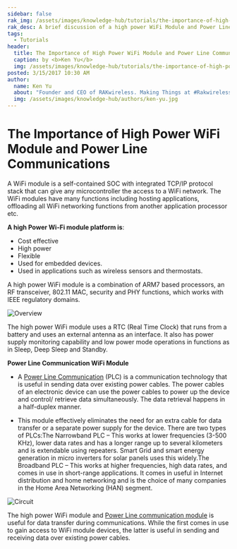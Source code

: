 ```yaml
---
sidebar: false
rak_img: /assets/images/knowledge-hub/tutorials/the-importance-of-high-power-wifi-module-and-power-line-communications/overview.png
rak_desc: A brief discussion of a high power WiFi Module and Power Line Communications (PLC).
tags:
  - Tutorials
header:
  title: The Importance of High Power WiFi Module and Power Line Communications
  caption: by <b>Ken Yu</b>
  img: /assets/images/knowledge-hub/tutorials/the-importance-of-high-power-wifi-module-and-power-line-communications/overview.png
posted: 3/15/2017 10:30 AM
author:
  name: Ken Yu
  about: "Founder and CEO of RAKwireless. Making Things at #Rakwireless with The #RAKstars"
  img: /assets/images/knowledge-hub/authors/ken-yu.jpg
---
```


# The Importance of High Power WiFi Module and Power Line Communications

A WiFi module is a self-contained SOC with integrated TCP/IP protocol stack that can give any microcontroller the access to a WiFi network. The WiFi modules have many functions including hosting applications, offloading all WiFi networking functions from another application processor etc.

**A high Power Wi-Fi module platform is**:
* Cost effective
* High power
* Flexible
* Used for embedded devices.
* Used in applications such as wireless sensors and thermostats.

A high power WiFi module is a combination of ARM7 based processors, an RF transceiver, 802.11 MAC, security and PHY functions, which works with IEEE regulatory domains.

![Overview](/assets/images/knowledge-hub/tutorials/the-importance-of-high-power-wifi-module-and-power-line-communications/overview.png)

The high power WiFi module uses a RTC (Real Time Clock) that runs from a battery and uses an external antenna as an interface. It also has power supply monitoring capability and low power mode operations in functions as in Sleep, Deep Sleep and Standby.

**Power Line Communication WiFi Module**

* A [Power Line Communication](https://en.wikipedia.org/wiki/Power-line_communication) (PLC) is a communication technology that is useful in sending data over existing power cables. The power cables of an electronic device can use the power cables to power up the device and control/ retrieve data simultaneously. The data retrieval happens in a half-duplex manner.

* This module effectively eliminates the need for an extra cable for data transfer or a separate power supply for the device. There are two types of PLCs:The Narrowband PLC – This works at lower frequencies (3-500 KHz), lower data rates and has a longer range up to several kilometers and is extendable using repeaters. Smart Grid and smart energy generation in micro inverters for solar panels uses this widely.The Broadband PLC – This works at higher frequencies, high data rates, and comes in use in short-range applications. It comes in useful in Internet distribution and home networking and is the choice of many companies in the Home Area Networking (HAN) segment.

![Circuit](/assets/images/knowledge-hub/tutorials/the-importance-of-high-power-wifi-module-and-power-line-communications/circuit.png)


The high power WiFi module and [Power Line communication module](https://www.rakwireless.com/en-us/products/plc-boards-and-modules/lx200v30-plc-homeplug-av-module) is useful for data transfer during communications. While the first comes in use to gain access to WiFi module devices, the latter is useful in sending and receiving data over existing power cables.


<rk-author />